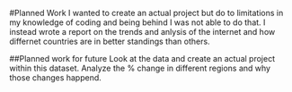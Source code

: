 #Planned Work
I wanted to create an actual project but do to limitations in my knowledge of coding and being behind I was not able to do that. I instead wrote a report on the trends and anlysis of the internet and how differnet countries are in better standings than others. 

##Planned work for future
Look at the data and create an actual project within this dataset. Analyze the % change in different regions and why those changes happend. 
